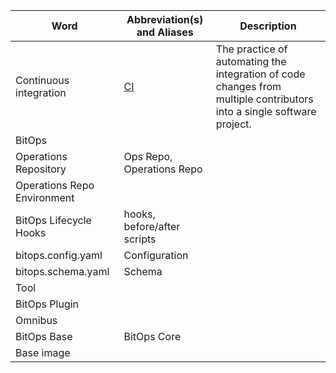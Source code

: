 

| Word | Abbreviation(s) and Aliases |Description  |
|---|---|---|
| Continuous integration | [CI](ci-pipeline.md) | The practice of automating the integration of code changes from multiple contributors into a single software project. 
| BitOps |   |   |
| Operations Repository | Ops Repo, Operations Repo  |   |
| Operations Repo Environment |  |  |
| BitOps Lifecycle Hooks | hooks, before/after scripts |  |
| bitops.config.yaml | Configuration |  |
| bitops.schema.yaml | Schema |  |
| Tool |  |  |
| BitOps Plugin |  |  |
| Omnibus |  |  |
| BitOps Base | BitOps Core  |   |
| Base image |   |   |
